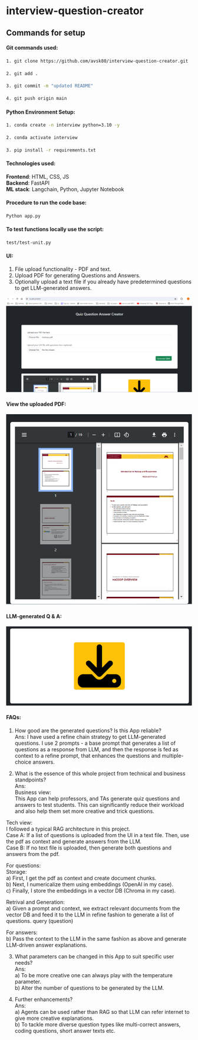 # interview-question-creator

## Commands for setup

#### Git commands used:

```bash
1. git clone https://github.com/avsk80/interview-question-creator.git

2. git add .

3. git commit -m "updated README"

4. git push origin main
```

#### Python Environment Setup:

```bash
1. conda create -n interview python=3.10 -y

2. conda activate interview

3. pip install -r requirements.txt

```

#### Technologies used:
**Frontend**: HTML, CSS, JS <br>
**Backend**: FastAPI <br>
**ML stack**: Langchain, Python, Jupyter Notebook <br>

#### Procedure to run the code base:

```bash
Python app.py
```

#### To test functions locally use the script: 
``` bash
test/test-unit.py
```

#### UI:
1. File upload functionality - PDF and text. <br>
2. Upload PDF for generating Questions and Answers. <br>
3. Optionally upload a text file if you already have predetermined questions to get LLM-generated answers. <br>

![UI](https://github.com/avsk80/interview-question-creator/blob/main/images/quiz-4.png)

#### View the uploaded PDF:
![view-pdf](https://github.com/avsk80/interview-question-creator/blob/main/images/quiz-2.png)

#### LLM-generated Q & A:
![QA](https://github.com/avsk80/interview-question-creator/blob/main/images/quiz-3.png)

#### FAQs:
1. How good are the generated questions? Is this App reliable? <br>
Ans: I have used a refine chain strategy to get LLM-generated questions. I use 2 prompts - a base prompt that generates a list of questions as a response from LLM, and then the response is fed as context to a refine prompt, that enhances the questions and multiple-choice answers. <br>

2. What is the essence of this whole project from technical and business standpoints? <br>
Ans: <br>
Business view: <br>
This App can help professors, and TAs generate quiz questions and answers to test students. This can significantly reduce their workload and also help them set more creative and trick questions. <br>

Tech view: <br>
I followed a typical RAG architecture in this project.<br>
Case A: If a list of questions is uploaded from the UI in a text file. Then, use the pdf as context and generate answers from the LLM. <br>
Case B: If no text file is uploaded, then generate both questions and answers from the pdf. <br>

For questions: <br>
Storage:<br>
a) First, I get the pdf as context and create document chunks. <br>
b) Next, I numericalize them using embeddings (OpenAI in my case). <br>
c) Finally, I store the embeddings in a vector DB (Chroma in my case). <br>

Retrival and Generation:<br>
a) Given a prompt and context, we extract relevant documents from the vector DB and feed it to the LLM in refine fashion to generate a list of questions.
 query (question) <br>

For answers: <br>
b) Pass the context to the LLM in the same fashion as above and generate LLM-driven answer explanations. <br>

3. What parameters can be changed in this App to suit specific user needs? <br>
Ans: <br>
a) To be more creative one can always play with the temperature parameter. <br>
b) Alter the number of questions to be generated by the LLM. <br>

4. Further enhancements? <br>
Ans: <br>
a) Agents can be used rather than RAG so that LLM can refer internet to give more creative explanations. <br>
b) To tackle more diverse question types like multi-correct answers, coding questions, short answer texts etc. <br>

